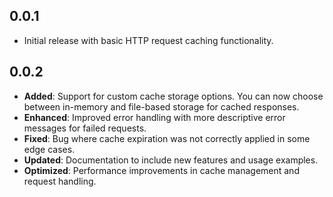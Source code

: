 ## 0.0.1

- Initial release with basic HTTP request caching functionality.

## 0.0.2

- **Added**: Support for custom cache storage options. You can now choose between in-memory and file-based storage for cached responses.
- **Enhanced**: Improved error handling with more descriptive error messages for failed requests.
- **Fixed**: Bug where cache expiration was not correctly applied in some edge cases.
- **Updated**: Documentation to include new features and usage examples.
- **Optimized**: Performance improvements in cache management and request handling.
